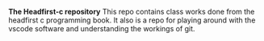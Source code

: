 **The Headfirst-c repository**
This repo contains class works done from the headfirst c programming book. It also is a repo for playing around with the vscode software and understanding the workings of git.
